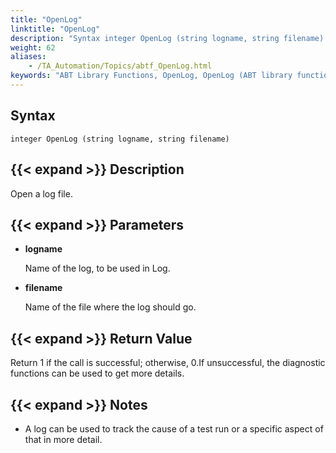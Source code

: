 ```yaml
--- 
title: "OpenLog"
linktitle: "OpenLog"
description: "Syntax integer OpenLog (string logname, string filename) Description Open a log file. Parameters logname Name of the log, to be used in Log. filename Name of the file where the log should go. Return ..."
weight: 62
aliases: 
    - /TA_Automation/Topics/abtf_OpenLog.html
keywords: "ABT Library Functions, OpenLog, OpenLog (ABT library function)"
---
```


## Syntax

`integer OpenLog (string logname, string filename)`

## {{< expand >}} Description

Open a log file.

## {{< expand >}} Parameters

-   **logname**

    Name of the log, to be used in Log.

-   **filename**

    Name of the file where the log should go.


## {{< expand >}} Return Value

Return 1 if the call is successful; otherwise, 0.If unsuccessful, the diagnostic functions can be used to get more details.

## {{< expand >}} Notes

-   A log can be used to track the cause of a test run or a specific aspect of that in more detail.




